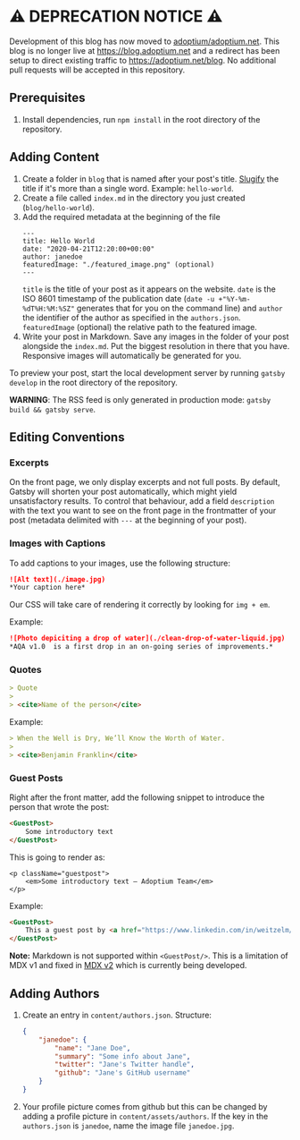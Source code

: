 # ⚠ DEPRECATION NOTICE ⚠

Development of this blog has now moved to [adoptium/adoptium.net](https://github.com/adoptium/adoptium.net/tree/main/content). This blog is no longer live at https://blog.adoptium.net and a redirect has been setup to direct existing traffic to https://adoptium.net/blog. No additional pull requests will be accepted in this repository.

## Prerequisites

1. Install dependencies, run `npm install` in the root directory of the repository.

## Adding Content

1. Create a folder in `blog` that is named after your post's title. [Slugify](https://blog.tersmitten.nl/slugify/) the title if it's more than a single word. Example: `hello-world`.
2. Create a file called `index.md` in the directory you just created (`blog/hello-world`).
3. Add the required metadata at the beginning of the file
    ```
    ---
    title: Hello World
    date: "2020-04-21T12:20:00+00:00"
    author: janedoe
    featuredImage: "./featured_image.png" (optional)
    ---
    ```
    `title` is the title of your post as it appears on the website. `date` is the ISO 8601 timestamp of the publication date (`date -u +"%Y-%m-%dT%H:%M:%SZ"` generates that for you on the command line) and `author` the identifier of the author as specified in the `authors.json`. `featuredImage` (optional) the relative path to the featured image.
4. Write your post in Markdown. Save any images in the folder of your post alongside the `index.md`. Put the biggest resolution in there that you have. Responsive images will automatically be generated for you.

To preview your post, start the local development server by running `gatsby develop` in the root directory of the repository.

**WARNING**: The RSS feed is only generated in production mode: `gatsby build && gatsby serve`.

## Editing Conventions

### Excerpts

On the front page, we only display excerpts and not full posts. By default, Gatsby will shorten your post automatically, which might yield unsatisfactory results. To control that behaviour, add a field `description` with the text you want to see on the front page in the frontmatter of your post (metadata delimited with `---` at the beginning of your post).

### Images with Captions

To add captions to your images, use the following structure:

```markdown
![Alt text](./image.jpg)
*Your caption here* 
```

Our CSS will take care of rendering it correctly by looking for `img + em`.

Example:

```markdown
![Photo depiciting a drop of water](./clean-drop-of-water-liquid.jpg)
*AQA v1.0  is a first drop in an on-going series of improvements.* 
```

### Quotes

```markdown
> Quote
> 
> <cite>Name of the person</cite>
```

Example:

```markdown
> When the Well is Dry, We’ll Know the Worth of Water.
> 
> <cite>Benjamin Franklin</cite>
```

### Guest Posts

Right after the front matter, add the following snippet to introduce the person that wrote the post:

```markdown
<GuestPost>
    Some introductory text
</GuestPost>
```

This is going to render as:

```
<p className="guestpost">
    <em>Some introductory text – Adoptium Team</em>
</p>
```

Example:

```markdown
<GuestPost>
    This a guest post by <a href="https://www.linkedin.com/in/weitzelm/">Mark Weitzel</a>, General Manager, New Relic One at New Relic.
</GuestPost>
```

**Note:** Markdown is not supported within `<GuestPost/>`. This is a limitation of MDX v1 and fixed in [MDX v2](https://github.com/mdx-js/mdx/issues/1041) which is currently being developed.

## Adding Authors

1. Create an entry in `content/authors.json`. Structure:
    ```json
    {
        "janedoe": {
            "name": "Jane Doe",
            "summary": "Some info about Jane",
            "twitter": "Jane's Twitter handle",
            "github": "Jane's GitHub username"
        }
    }
    ```
2. Your profile picture comes from github but this can be changed by adding a profile picture in `content/assets/authors`. If the key in the `authors.json` is `janedoe`, name the image file `janedoe.jpg`.
